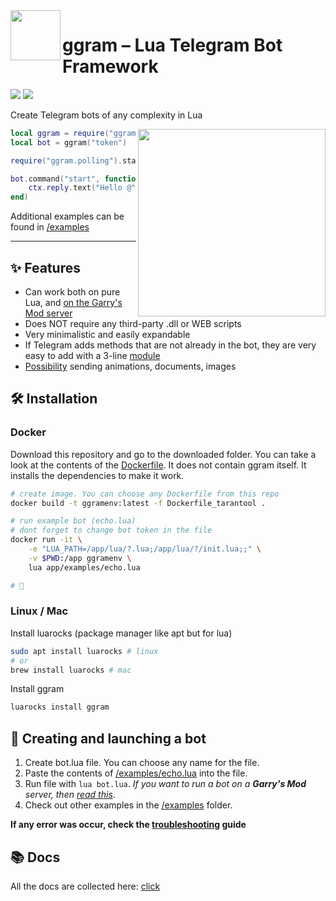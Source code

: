 <img align="left" width="80" src="https://i.imgur.com/AbYOj2T.png">

# ggram – Lua Telegram Bot Framework

<p align="left">
	<img src="https://img.shields.io/github/languages/code-size/TRIGONIM/ggram">
	<img src="https://img.shields.io/github/license/TRIGONIM/ggram">
</p>

Create Telegram bots of any complexity in Lua

<img align="right" width="300" src="https://user-images.githubusercontent.com/9200174/135781831-dbb545a9-b3d9-4d0a-ba58-dd42935d35f0.png">

```lua
local ggram = require("ggram")
local bot = ggram("token")

require("ggram.polling").start(bot) -- enables getUpdates loop

bot.command("start", function(ctx)
	ctx.reply.text("Hello @" .. ctx.from.username)
end)
```

Additional examples can be found in [/examples](/examples)

---

## ✨ Features

- Can work both on pure Lua, and [on the Garry's Mod server](/info/running_within_garrysmod.md)
- Does NOT require any third-party .dll or WEB scripts
- Very minimalistic and easily expandable
- If Telegram adds methods that are not already in the bot, they are very easy to add with a 3-line [module](/info/making_extensions.md)
- [Possibility](/info/sending_multipart.md) sending animations, documents, images

## 🛠️ Installation

### Docker

Download this repository and go to the downloaded folder. You can take a look at the contents of the [Dockerfile](/Dockerfile). It does not contain ggram itself. It installs the dependencies to make it work.

```bash
# create image. You can choose any Dockerfile from this repo
docker build -t ggramenv:latest -f Dockerfile_tarantool .

# run example bot (echo.lua)
# dont forget to change bot token in the file
docker run -it \
	-e "LUA_PATH=/app/lua/?.lua;/app/lua/?/init.lua;;" \
	-v $PWD:/app ggramenv \
	lua app/examples/echo.lua

# 🎉
```

### Linux / Mac

Install luarocks (package manager like apt but for lua)

```bash
sudo apt install luarocks # linux
# or
brew install luarocks # mac
```

Install ggram

```bash
luarocks install ggram
```

## 🚀 Creating and launching a bot

1. Create bot.lua file. You can choose any name for the file.
2. Paste the contents of [/examples/echo.lua](/examples/echo.lua) into the file.
3. Run file with `lua bot.lua`. _If you want to run a bot on a **Garry's Mod** server, then [read this](/info/running_within_garrysmod.md)_.
4. Check out other examples in the [/examples](/examples) folder.

**If any error was occur, check the [troubleshooting](/info/troubleshooting.md) guide**

## 📚 Docs

All the docs are collected here: [click](/info)
